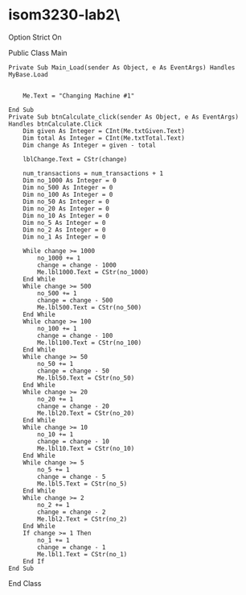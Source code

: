 # isom3230-lab2\
Option Strict On

Public Class Main

    Private Sub Main_Load(sender As Object, e As EventArgs) Handles MyBase.Load


        Me.Text = "Changing Machine #1"
   
    End Sub
    Private Sub btnCalculate_click(sender As Object, e As EventArgs) Handles btnCalculate.Click
        Dim given As Integer = CInt(Me.txtGiven.Text)
        Dim total As Integer = CInt(Me.txtTotal.Text)
        Dim change As Integer = given - total

        lblChange.Text = CStr(change)

        num_transactions = num_transactions + 1
        Dim no_1000 As Integer = 0
        Dim no_500 As Integer = 0
        Dim no_100 As Integer = 0
        Dim no_50 As Integer = 0
        Dim no_20 As Integer = 0
        Dim no_10 As Integer = 0
        Dim no_5 As Integer = 0
        Dim no_2 As Integer = 0
        Dim no_1 As Integer = 0

        While change >= 1000
            no_1000 += 1
            change = change - 1000
            Me.lbl1000.Text = CStr(no_1000)
        End While
        While change >= 500
            no_500 += 1
            change = change - 500
            Me.lbl500.Text = CStr(no_500)
        End While
        While change >= 100
            no_100 += 1
            change = change - 100
            Me.lbl100.Text = CStr(no_100)
        End While
        While change >= 50
            no_50 += 1
            change = change - 50
            Me.lbl50.Text = CStr(no_50)
        End While
        While change >= 20
            no_20 += 1
            change = change - 20
            Me.lbl20.Text = CStr(no_20)
        End While
        While change >= 10
            no_10 += 1
            change = change - 10
            Me.lbl10.Text = CStr(no_10)
        End While
        While change >= 5
            no_5 += 1
            change = change - 5
            Me.lbl5.Text = CStr(no_5)
        End While
        While change >= 2
            no_2 += 1
            change = change - 2
            Me.lbl2.Text = CStr(no_2)
        End While
        If change >= 1 Then
            no_1 += 1
            change = change - 1
            Me.lbl1.Text = CStr(no_1)
        End If
    End Sub
End Class
